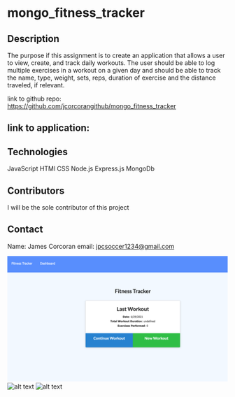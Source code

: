# mongo_fitness_tracker

## Description
The purpose if this assignment is to create an application that allows a user to view, create, and track daily workouts. The user should be able to log multiple exercises in a workout on a given day and should be able to track the name, type, weight, sets, reps, duration of exercise and the distance traveled, if relevant. 

link to github repo:
https://github.com/jcorcorangithub/mongo_fitness_tracker

link to application:
---

## Technologies
JavaScript
HTMl
CSS
Node.js
Express.js
MongoDb

## Contributors
I will be the sole contributor of this project 

## Contact
Name: James Corcoran 
email: jpcsoccer1234@gmail.com

![alt text](screenshots/screenshot.jpg)
![alt text](screenshots/screenshot2.jpg)
![alt text](screenshots/screenshot3.jpg)